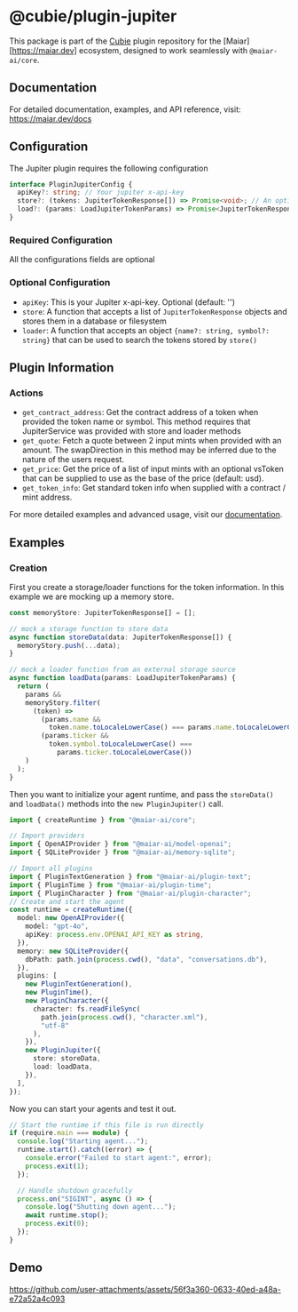 # @cubie/plugin-jupiter

This package is part of the [Cubie](https://cubie.fun) plugin repository for the [Maiar][https://maiar.dev] ecosystem, designed to work seamlessly with `@maiar-ai/core`.

## Documentation

For detailed documentation, examples, and API reference, visit:
https://maiar.dev/docs

## Configuration

The Jupiter plugin requires the following configuration

```typescript
interface PluginJupiterConfig {
  apiKey?: string; // Your jupiter x-api-key
  store?: (tokens: JupiterTokenResponse[]) => Promise<void>; // An optional method for storing the remote token list to a internal database/store
  load?: (params: LoadJupiterTokenParams) => Promise<JupiterTokenResponse[]>; // An optional method to load and search the synced token list by token name and symbol
}
```

### Required Configuration

All the configurations fields are optional

### Optional Configuration

- `apiKey`: This is your Jupiter x-api-key. Optional (default: '')
- `store`: A function that accepts a list of `JupiterTokenResponse` objects and stores them in a database or filesystem
- `loader`: A function that accepts an object `{name?: string, symbol?: string}` that can be used to search the tokens stored by `store()`

## Plugin Information

### Actions

- `get_contract_address`: Get the contract address of a token when provided the token name or symbol. This method requires that JupiterService was provided with store and loader methods
- `get_quote`: Fetch a quote between 2 input mints when provided with an amount. The swapDirection in this method may be inferred due to the nature of the users request.
- `get_price`: Get the price of a list of input mints with an optional vsToken that can be supplied to use as the base of the price (default: usd).
- `get_token_info`: Get standard token info when supplied with a contract / mint address.

For more detailed examples and advanced usage, visit our [documentation](https://maiar.dev/docs).

## Examples

### Creation

First you create a storage/loader functions for the token information. In this example we are mocking up a memory store.

```typescript
const memoryStore: JupiterTokenResponse[] = [];

// mock a storage function to store data
async function storeData(data: JupiterTokenResponse[]) {
  memoryStory.push(...data);
}

// mock a loader function from an external storage source
async function loadData(params: LoadJupiterTokenParams) {
  return (
    params &&
    memoryStory.filter(
      (token) =>
        (params.name &&
          token.name.toLocaleLowerCase() === params.name.toLocaleLowerCase()) ||
        (params.ticker &&
          token.symbol.toLocaleLowerCase() ===
            params.ticker.toLocaleLowerCase())
    )
  );
}
```

Then you want to initialize your agent runtime, and pass the `storeData()` and `loadData()` methods into the `new PluginJupiter()` call.

```typescript
import { createRuntime } from "@maiar-ai/core";

// Import providers
import { OpenAIProvider } from "@maiar-ai/model-openai";
import { SQLiteProvider } from "@maiar-ai/memory-sqlite";

// Import all plugins
import { PluginTextGeneration } from "@maiar-ai/plugin-text";
import { PluginTime } from "@maiar-ai/plugin-time";
import { PluginCharacter } from "@maiar-ai/plugin-character";
// Create and start the agent
const runtime = createRuntime({
  model: new OpenAIProvider({
    model: "gpt-4o",
    apiKey: process.env.OPENAI_API_KEY as string,
  }),
  memory: new SQLiteProvider({
    dbPath: path.join(process.cwd(), "data", "conversations.db"),
  }),
  plugins: [
    new PluginTextGeneration(),
    new PluginTime(),
    new PluginCharacter({
      character: fs.readFileSync(
        path.join(process.cwd(), "character.xml"),
        "utf-8"
      ),
    }),
    new PluginJupiter({
      store: storeData,
      load: loadData,
    }),
  ],
});
```

Now you can start your agents and test it out.

```typescript
// Start the runtime if this file is run directly
if (require.main === module) {
  console.log("Starting agent...");
  runtime.start().catch((error) => {
    console.error("Failed to start agent:", error);
    process.exit(1);
  });

  // Handle shutdown gracefully
  process.on("SIGINT", async () => {
    console.log("Shutting down agent...");
    await runtime.stop();
    process.exit(0);
  });
}
```

## Demo

https://github.com/user-attachments/assets/56f3a360-0633-40ed-a48a-e72a52a4c093



